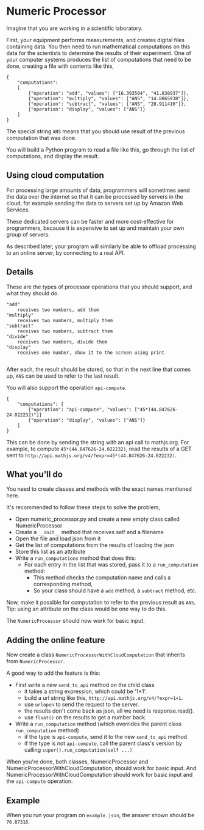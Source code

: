 # Numeric Processor

Imagine that you are working in a scientific laboratory.

First, your equipment performs measurements, and creates digital files containing data. You then need to run mathematical computations on this data for the scientists to determine the results of their experiment. One of your computer systems produces the list of computations that need to be done, creating a file with contents like this,

```
{
    "computations":
    [
        {"operation": "add", "values": ["16.393504", "41.838937"]},
        {"operation": "multiply", "values": ["ANS", "14.8865938"]},
        {"operation": "subtract", "values": ["ANS", "28.911410"]},
        {"operation": "display", "values": ["ANS"]}
    ]
}
```

The special string `ANS` means that you should use result of the previous computation that was done.

You will build a Python program to read a file like this, go through the list of computations, and display the result.

## Using cloud computation

For processing large amounts of data, programmers will sometimes send the data over the internet so that it can be processed by servers in the cloud, for example sending the data to servers set up by Amazon Web Services.

These dedicated servers can be faster and more cost-effective for programmers, because it is expensive to set up and maintain your own group of servers.

As described later, your program will similarly be able to offload processing to an online server, by connecting to a real API.

## Details

These are the types of processor operations that you should support, and what they should do.


```
"add"
    receives two numbers, add them
"multiply"
    receives two numbers, multiply them
"subtract"
    receives two numbers, subtract them
"divide"
    receives two numbers, divide them
"display"
    receives one number, show it to the screen using print


```

After each, the result should be stored, so that in the next line that comes up, `ANS` can be used to refer to the last result.

You will also support the operation `api-compute`.

```
{
    "computations": [
        {"operation": "api-compute", "values": ["45*(44.847626-24.022232)"]}
        {"operation": "display", "values": ["ANS"]}
    ]
}

```

This can be done by sending the string with an api call to mathjs.org. For example, to compute `45*(44.847626-24.022232)`, read the results of a GET sent to `http://api.mathjs.org/v4/?expr=45*(44.847626-24.022232)`.

## What you'll do

You need to create classes and methods with the exact names mentioned here.

It's recommended to follow these steps to solve the problem,

* Open numeric_processor.py and create a new empty class called NumericProcessor
* Create a `__init__` method that receives self and a filename
* Open the file and load json from it
* Get the list of computations from the results of loading the json
* Store this list as an attribute
* Write a `run_computations` method that does this:
    * For each entry in the list that was stored, pass it to a `run_computation` method:
        * This method checks the computation name and calls a corresponding method,
        * So your class should have a `add` method, a `subtract` method, etc.

Now, make it possible for computation to refer to the previous result as `ANS`. Tip: using an attribute on the class would be one way to do this.

The `NumericProcessor` should now work for basic input.

## Adding the online feature

Now create a class `NumericProcessorWithCloudComputation` that inherits from `NumericProcessor`.

A good way to add the feature is this:

* First write a new `send_to_api` method on the child class
    * it takes a string expression, which could be '1+1'.
    * build a url string like this, `http://api.mathjs.org/v4/?expr=1+1`.
    * use `urlopen` to send the request to the server.
    * the results don't come back as json, all we need is response.read().
    * use `float()` on the results to get a number back.
* Write a `run_computation` method (which overrides the parent class `run_computation` method)
    * if the type is `api-compute`, send it to the new `send_to_api` method
    * if the type is not `api-compute`, call the parent class's version by calling `super().run_computation(self ...)`

When you're done, both classes, NumericProcessor and NumericProcessorWithCloudComputation, should work for basic input. And NumericProcessorWithCloudComputation should work for basic input and the `api-compute` operation.

## Example

When you run your program on `example.json`, the answer shown should be `76.87316`.


